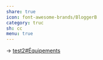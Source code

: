 ```yaml
---
share: true
icon: font-awesome-brands/BloggerB
category: truc
sh: cc
menu: true
---
```



-> [test2#Équipements](test2.md#Équipements)

